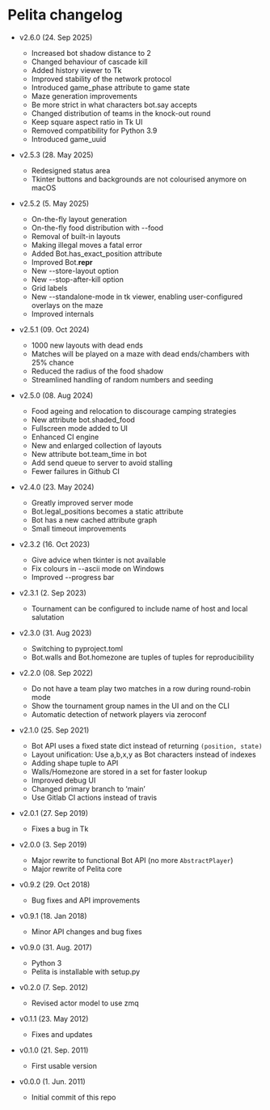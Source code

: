 # Pelita changelog

  * v2.6.0 (24. Sep 2025)

    - Increased bot shadow distance to 2
    - Changed behaviour of cascade kill
    - Added history viewer to Tk
    - Improved stability of the network protocol
    - Introduced game_phase attribute to game state
    - Maze generation improvements
    - Be more strict in what characters bot.say accepts
    - Changed distribution of teams in the knock-out round
    - Keep square aspect ratio in Tk UI
    - Removed compatibility for Python 3.9
    - Introduced game_uuid

  * v2.5.3 (28. May 2025)

    - Redesigned status area
    - Tkinter buttons and backgrounds are not colourised anymore on macOS

  * v2.5.2 (5. May 2025)

    - On-the-fly layout generation
    - On-the-fly food distribution with --food
    - Removal of built-in layouts
    - Making illegal moves a fatal error
    - Added Bot.has_exact_position attribute
    - Improved Bot.__repr__
    - New --store-layout option
    - New --stop-after-kill option
    - Grid labels
    - New --standalone-mode in tk viewer, enabling user-configured overlays on the maze
    - Improved internals

  * v2.5.1 (09. Oct 2024)

    - 1000 new layouts with dead ends
    - Matches will be played on a maze with dead ends/chambers with 25% chance
    - Reduced the radius of the food shadow
    - Streamlined handling of random numbers and seeding

  * v2.5.0 (08. Aug 2024)

     - Food ageing and relocation to discourage camping strategies
     - New attribute bot.shaded_food
     - Fullscreen mode added to UI
     - Enhanced CI engine
     - New and enlarged collection of layouts
     - New attribute bot.team_time in bot
     - Add send queue to server to avoid stalling
     - Fewer failures in Github CI

  * v2.4.0 (23. May 2024)

     - Greatly improved server mode
     - Bot.legal_positions becomes a static attribute
     - Bot has a new cached attribute graph
     - Small timeout improvements

  * v2.3.2 (16. Oct 2023)

     - Give advice when tkinter is not available
     - Fix colours in --ascii mode on Windows
     - Improved --progress bar

  * v2.3.1 (2. Sep 2023)

     - Tournament can be configured to include name of host and local salutation

  * v2.3.0 (31. Aug 2023)

     - Switching to pyproject.toml
     - Bot.walls and Bot.homezone are tuples of tuples for reproducibility

  * v2.2.0 (08. Sep 2022)

    - Do not have a team play two matches in a row during round-robin mode
    - Show the tournament group names in the UI and on the CLI
    - Automatic detection of network players via zeroconf

  * v2.1.0 (25. Sep 2021)

    - Bot API uses a fixed state dict instead of returning `(position, state)`
    - Layout unification: Use a,b,x,y as Bot characters instead of indexes
    - Adding shape tuple to API
    - Walls/Homezone are stored in a set for faster lookup
    - Improved debug UI
    - Changed primary branch to ‘main’
    - Use Gitlab CI actions instead of travis

  * v2.0.1 (27. Sep 2019)

    - Fixes a bug in Tk

  * v2.0.0 (3. Sep 2019)

    - Major rewrite to functional Bot API (no more `AbstractPlayer`)
    - Major rewrite of Pelita core

  * v0.9.2 (29. Oct 2018)

    - Bug fixes and API improvements

  * v0.9.1 (18. Jan 2018)

    - Minor API changes and bug fixes

  * v0.9.0 (31. Aug. 2017)

    - Python 3
    - Pelita is installable with setup.py

  * v0.2.0 (7. Sep. 2012)

    - Revised actor model to use zmq

  * v0.1.1 (23. May 2012)

    - Fixes and updates

  * v0.1.0 (21. Sep. 2011)

    - First usable version

  * v0.0.0 (1. Jun. 2011)

    - Initial commit of this repo
